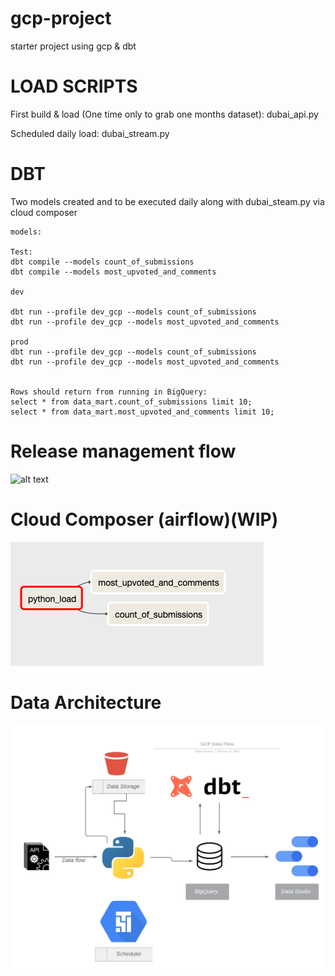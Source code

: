 # gcp-project
starter project using gcp &amp; dbt


# LOAD SCRIPTS

First build & load (One time only to grab one months dataset):
dubai_api.py

Scheduled daily load:
dubai_stream.py

# DBT
Two models created and to be executed daily along with dubai_steam.py via cloud composer
```
models:

Test:
dbt compile --models count_of_submissions
dbt compile --models most_upvoted_and_comments

dev

dbt run --profile dev_gcp --models count_of_submissions
dbt run --profile dev_gcp --models most_upvoted_and_comments

prod
dbt run --profile dev_gcp --models count_of_submissions
dbt run --profile dev_gcp --models most_upvoted_and_comments


Rows should return from running in BigQuery:
select * from data_mart.count_of_submissions limit 10;
select * from data_mart.most_upvoted_and_comments limit 10;

```

# Release management flow

![alt text](https://i.stack.imgur.com/hlYjj.png)

# Cloud Composer (airflow)(WIP)

![alt text](https://github.com/mahdimostafa/gcp-project/blob/master/dag_graph_view.png?raw=true)

# Data Architecture

![alt text](https://github.com/mahdimostafa/gcp-project/blob/master/data.png?raw=true)
